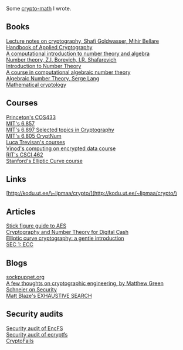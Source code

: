 Some [crypto-math](crypto-math.pdf) I wrote.

Books
-----

[Lecture notes on cryptography, Shafi Goldwasser, Mihir Bellare](http://cseweb.ucsd.edu/users/mihir/papers/gb.html)  
[Handbook of Applied Cryptography](http://cacr.uwaterloo.ca/hac/)  
[A computational introduction to number theory and algebra](http://shoup.net/ntb/)  
[Number theory, Z.I. Borevich, I.R. Shafarevich](http://www.maths.ed.ac.uk/~aar/papers/borevich.pdf)  
[Introduction to Number Theory](../files/intro-to-number-theory.pdf)  
[A course in computational algebraic number theory](http://www.plouffe.fr/simon/math/A%20course%20in%20computational%20algebraic%20number%20theory%20-%20Cohen.pdf)  
[Algebraic Number Theory, Serge Lang](../files/algebraic-number-theory.pdf)  
[Mathematical cryptology](http://math.tut.fi/~ruohonen/MC.pdf)  

Courses
-------
[Princeton's COS433](http://www.cs.princeton.edu/courses/archive/fall07/cos433/)  
[MIT's 6.857](https://courses.csail.mit.edu/6.857/)  
[MIT's 6.897 Selected topics in Cryptography](http://courses.csail.mit.edu/6.897/spring04/materials.html)  
[MIT's 6.805 CryptNum](https://groups.csail.mit.edu/mac/classes/6.805/articles/money/cryptnum.htm)  
[Luca Trevisan's courses](https://lucatrevisan.wordpress.com/lecture-notes/)  
[Vinod's computing on encrypted data course](http://people.csail.mit.edu/vinodv/6892-Fall2013/)  
[RIT's CSCI 462](http://www.cs.rit.edu/~ark/462/module08/notes.shtml)  
[Stanford's Elliptic Curve course](http://theory.stanford.edu/~dfreeman/cs259c-f11/)  

Links
-----

[http://kodu.ut.ee/\~lipmaa/crypto/](http://kodu.ut.ee/~lipmaa/crypto/)  

Articles
--------
[Stick figure guide to AES](http://www.moserware.com/2009/09/stick-figure-guide-to-advanced.html)  
[Cryptography and Number Theory for Digital Cash](https://groups.csail.mit.edu/mac/classes/6.805/articles/money/cryptnum.htm)  
[Elliptic curve cryptography: a gentle introduction](http://andrea.corbellini.name/2015/05/17/elliptic-curve-cryptography-a-gentle-introduction/)  
[SEC 1: ECC](http://www.secg.org/sec1-v2.pdf)  

Blogs
-----

[sockpuppet.org](http://sockpuppet.org/blog/archives/)  
[A few thoughts on cryptographic engineering, by Matthew Green](http://blog.cryptographyengineering.com/)  
[Schneier on Security](https://www.schneier.com/)  
[Matt Blaze's EXHAUSTIVE SEARCH](http://www.crypto.com/blog)  

Security audits
---------------

[Security audit of EncFS](http://sourceforge.net/p/encfs/mailman/message/31849549/)  
[Security audit of ecryptfs](https://defuse.ca/audits/ecryptfs.htm)  
[CryptoFails](http://www.cryptofails.com/archive)   
